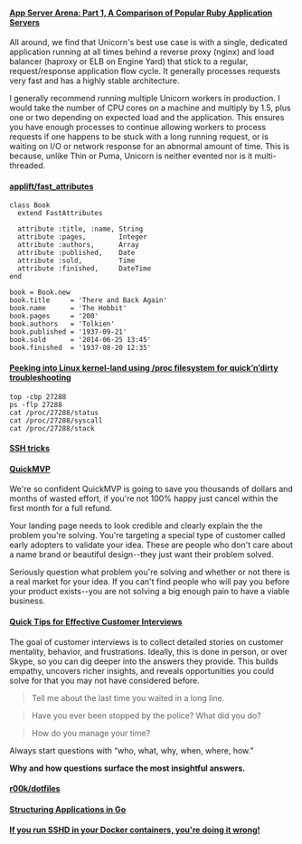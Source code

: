 #### [App Server Arena: Part 1, A Comparison of Popular Ruby Application Servers](https://blog.engineyard.com/2014/ruby-app-server-arena-pt1)

All around, we find that Unicorn's best use case is with a single, dedicated application running at all times behind a reverse proxy (nginx) and load balancer (haproxy or ELB on Engine Yard) that stick to a regular, request/response application flow cycle. It generally processes requests very fast and has a highly stable architecture.

I generally recommend running multiple Unicorn workers in production. I would take the number of CPU cores on a machine and multiply by 1.5, plus one or two depending on expected load and the application. This ensures you have enough processes to continue allowing workers to process requests if one happens to be stuck with a long running request, or is waiting on I/O or network response for an abnormal amount of time. This is because, unlike Thin or Puma, Unicorn is neither evented nor is it multi-threaded.

#### [applift/fast_attributes](https://github.com/applift/fast_attributes)

```
class Book
  extend FastAttributes

  attribute :title, :name, String
  attribute :pages,        Integer
  attribute :authors,      Array
  attribute :published,    Date
  attribute :sold,         Time
  attribute :finished,     DateTime
end

book = Book.new
book.title     = 'There and Back Again'
book.name      = 'The Hobbit'
book.pages     = '200'
book.authors   = 'Tolkien'
book.published = '1937-09-21'
book.sold      = '2014-06-25 13:45'
book.finished  = '1937-08-20 12:35'
```

#### [Peeking into Linux kernel-land using /proc filesystem for quick’n’dirty troubleshooting](http://blog.tanelpoder.com/2013/02/21/peeking-into-linux-kernel-land-using-proc-filesystem-for-quickndirty-troubleshooting/)

```
top -cbp 27288
ps -flp 27288
cat /proc/27288/status
cat /proc/27288/syscall
cat /proc/27288/stack
```

#### [SSH tricks](http://serversforhackers.com/editions/2014/07/01/ssh-tricks/)

#### [QuickMVP](https://quickmvp.com/)

We're so confident QuickMVP is going to save you thousands of dollars and months of wasted effort, if you're not 100% happy just cancel within the first month for a full refund.

Your landing page needs to look credible and clearly explain the the problem you're solving. You're targeting a special type of customer called early adopters to validate your idea. These are people who don't care about a name brand or beautiful design--they just want their problem solved.

Seriously question what problem you're solving and whether or not there is a real market for your idea. If you can't find people who will pay you before your product exists--you are not solving a big enough pain to have a viable business.

#### [Quick Tips for Effective Customer Interviews](http://uxceo.com/post/80877539095/quick-tips-for-effective-customer-interviews)

The goal of customer interviews is to collect detailed stories on customer mentality, behavior, and frustrations. Ideally, this is done in person, or over Skype, so you can dig deeper into the answers they provide. This builds empathy, uncovers richer insights, and reveals opportunities you could solve for that you may not have considered before.

> Tell me about the last time you waited in a long line.

> Have you ever been stopped by the police? What did you do?

> How do you manage your time?

Always start questions with “who, what, why, when, where, how.” 

**Why and how questions surface the most insightful answers.**

#### [r00k/dotfiles](https://github.com/r00k/dotfiles)

#### [Structuring Applications in Go](https://medium.com/@benbjohnson/3b04be4ff091)

#### [If you run SSHD in your Docker containers, you're doing it wrong!](http://jpetazzo.github.io/2014/06/23/docker-ssh-considered-evil/)